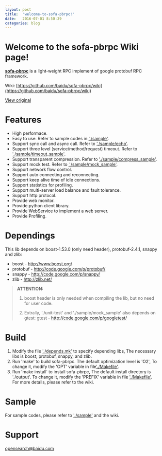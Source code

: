 ```yaml
---
layout: post
title:  "welcome-to-sofa-pbrpc!"
date:   2016-07-01 8:50:39
categories: blog
---
```


# Welcome to the sofa-pbrpc Wiki page!

[**sofa-pbrpc**](https://github.com/baidu/sofa-pbrpc) is a light-weight RPC implement of google protobuf RPC framework.

Wiki: [https://github.com/baidu/sofa-pbrpc/wiki](https://github.com/baidu/sofa-pbrpc/wiki)

[View original](https://github.com/baidu/sofa-pbrpc)

# Features

* High performace.
* Easy to use. Refer to sample codes in ['./sample'](https://github.com/baidu/sofa-pbrpc/tree/master/sample).
* Support sync call and async call. Refer to ['./sample/echo'](https://github.com/baidu/sofa-pbrpc/tree/master/sample/echo).
* Support three level (service/method/request) timeout. Refer to ['./sample/timeout_sample'](https://github.com/baidu/sofa-pbrpc/tree/master/sample/timeout_sample).
* Support transparent compression. Refer to ['./sample/compress_sample'](https://github.com/baidu/sofa-pbrpc/tree/master/sample/compress_sample).
* Support mock test. Refer to ['./sample/mock_sample'](https://github.com/baidu/sofa-pbrpc/tree/master/sample/mock_sample).
* Support network flow control.
* Support auto connecting and reconnecting.
* Support keep alive time of idle connections.
* Support statistics for profiling.
* Support multi-server load balance and fault tolerance.
* Support http protocol.
* Provide web monitor.
* Provide python client library.
* Provide WebService to implement a web server. 
* Provide Profiling.

# Dependings

This lib depends on boost-1.53.0 (only need header), protobuf-2.4.1, snappy and zlib:

* boost - http://www.boost.org/
* protobuf - http://code.google.com/p/protobuf/
* snappy - http://code.google.com/p/snappy/
* zlib - http://zlib.net/

> **ATTENTION:**
> 
> 1.  boost header is only needed when compiling the lib, but no need for user code.
> 
> 2.  Extrally, './unit-test' and './sample/mock_sample' also depends on gtest:
        gtest - http://code.google.com/p/googletest/

# Build

1. Modify the file ['./depends.mk'](https://github.com/baidu/sofa-pbrpc/blob/master/depends.mk) to specify depending libs,
   	The necessary libs is boost, protobuf, snappy, and zlib.
2. Run 'make' to build sofa-pbrpc.
	The default optimization level is 'O2',
	To change it, modify the 'OPT' variable in file['./Makefile'](https://github.com/baidu/sofa-pbrpc/blob/master/Makefile).
3. Run 'make install' to install sofa-pbrpc,
	The default install directory is './output'.
	To change it, modify the 'PREFIX' variable in file ['./Makefile'](https://github.com/baidu/sofa-pbrpc/blob/master/Makefile).
For more details, please refer to the wiki.


# Sample

For sample codes, please refer to ['./sample'](https://github.com/baidu/sofa-pbrpc/tree/master/sample) and the wiki.


# Support

[opensearch@baidu.com](opensearch@baidu.com)
